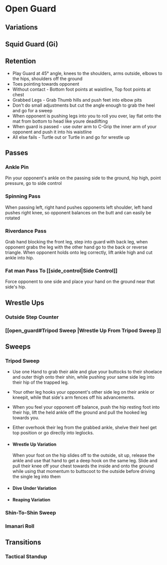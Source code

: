 # Open Guard
## Variations
## Squid Guard (Gi)

## Retention
* Play Guard at 45° angle, knees to the shoulders, arms outside, elbows to the hips, shoulders off the ground
* Toes pointing towards opponent
* Without contact - Bottom foot points at waistline, Top foot points at chest
* Grabbed Legs - Grab Thumb hills and push feet into elbow pits
* Don't do small adjustments but cut the angle enough to grab the heel and go for a sweep
* When opponent is pushing legs into you to roll you over, lay flat onto the mat from bottom to head like youre deadlifting
* When guard is passed - use outer arm to C-Grip the inner arm of your opponent and push it into his waistline
* All else fails - Turtle out or Turtle in and go for wrestle up

## Passes
### Ankle Pin
Pin your opponent's ankle on the passing side to the ground, hip high, point pressure, go to side control

### Spinning Pass
When passing left, right hand pushes opponents left shoulder, left hand pushes right knee, so opponent balances on the butt and can easily be rotated

### Riverdance Pass
Grab hand blocking the front leg, step into guard with back leg, when opponent grabs the leg with the other hand go to the back or reverse triangle.
When opponent holds onto leg correctly, lift ankle high and cut ankle into hip.

### Fat man Pass To [[side_control|Side Control]]
Force opponent to one side and place your hand on the ground near that side's hip. 

## Wrestle Ups
### Outside Step Counter
### [[open_guard#Tripod Sweep |Wrestle Up From Tripod Sweep ]]

## Sweeps
### Tripod Sweep
* Use one Hand to grab their akle and glue your buttocks to their shoelace and outer thigh onto their shin, while pushing your same side leg into their hip of the trapped leg.
* Your other leg hooks your opponent's other side leg on their ankle or kneepit, while that side's arm fences off his advancements.
* When you feel your opponent off balance, push the hip resting foot into their hip, lift the held ankle off the ground and pull the hooked leg towards you.
* Either overhook their leg from the grabbed ankle, shelve their heel get top position or go directly into leglocks.
* #### Wrestle Up Variation
	When your foot on the hip slides off to the outside, sit up, release the ankle and use that hand to get a deep hook on the same leg. Slide and pull their knee off your chest towards the inside and onto the ground while using that momentum to buttscoot to the outside before driving the single leg into them 
* #### Dive Under Variation
	
* #### Reaping Variation
	

### Shin-To-Shin Sweep

### Imanari Roll

## Transitions
### Tactical Standup